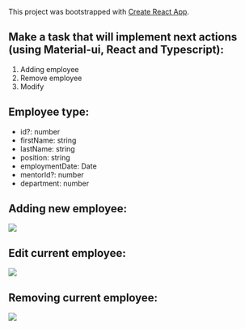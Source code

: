 This project was bootstrapped with [Create React App](https://github.com/facebook/create-react-app).

## Make a task that will implement next actions (using Material-ui, React and Typescript):
1) Adding employee
2) Remove employee
3) Modify

## Employee type:
- id?: number
- firstName: string
- lastName: string
- position: string
- employmentDate: Date
- mentorId?: number
- department: number

## Adding new employee:
![](http://g.recordit.co/nK3Ft0LviE.gif)

## Edit current employee:
![](http://g.recordit.co/c2M9QdfWsx.gif)

## Removing current employee:
![](http://g.recordit.co/cARKIS3t3A.gif)
